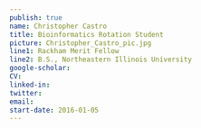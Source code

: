```yaml
---
publish: true
name: Christopher Castro
title: Bioinformatics Rotation Student
picture: Christopher_Castro_pic.jpg
line1: Rackham Merit Fellow
line2: B.S., Northeastern Illinois University
google-scholar: 
CV:
linked-in: 
twitter:
email:
start-date: 2016-01-05
---
```

